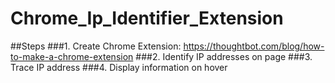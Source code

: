 # Chrome_Ip_Identifier_Extension

##Steps
###1. Create Chrome Extension: https://thoughtbot.com/blog/how-to-make-a-chrome-extension
###2. Identify IP addresses on page
###3. Trace IP address
###4. Display information on hover